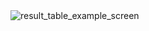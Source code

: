 <html>
  <body>
    <img src="https://github.com/iamkhaidarzakirov/web-scraping-portfolio/blob/master/ontario-health-data/data/example.png" alt="result_table_example_screen">
  </body>
</html>
